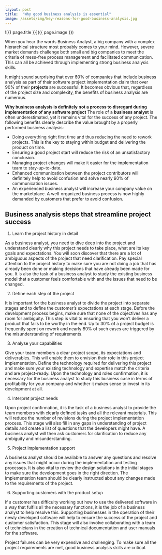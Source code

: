 ```yaml
---
layout: post
title:  "Why good business analysis is essential"
image: /assets/img/key-reasons-for-good-business-analysis.jpg
---
```


![{{ page.title }}]({{ page.image }})

When you hear the words Business Analyst, a big company with a complex hierarchical structure most probably comes to your mind. However, severe market demands challenge both small and big companies to meet the criteria of mess-free process management and facilitated communication. This can all be achieved through implementing strong business analysis skills.

It might sound surprising that over 60% of companies that include business analysis as part of their software project implementation claim that over 90% of their **projects** are successful. It becomes obvious that, regardless of the project size and complexity, the benefits of business analysis are numerous.
 

**Why business analysis is definitely not a process to disregard during implementation of any software project**
The role of a **business analyst** is often underestimated, yet it remains vital for the success of any project. The following benefits clearly describe the value brought by a properly performed business analysis:

- Doing everything right first time and thus reducing the need to rework projects. This is the key to staying within budget and delivering the product on time.
- Ensuring a good project start will reduce the risk of an unsatisfactory conclusion.
- Managing project changes will make it easier for the implementation team to stay-up-to-date.
- Enhanced communication between the project contributors will definitely help to avoid confusion and solve nearly 90% of communication issues.
- An experienced business analyst will increase your company value on the marketplace. A well-organized business process is now highly demanded by customers that prefer to avoid confusion.
 
## Business analysis steps that streamline project success

1. Learn the project history in detail

As a business analyst, you need to dive deep into the project and understand clearly why this project needs to take place, what are its key goals and expectations. You will soon discover that there are a lot of ambiguous aspects of the project that need clarification. Pay special attention to the project history to make sure you are not doing a job that has already been done or making decisions that have already been made for you. It is also the task of a business analyst to study the existing business model that a customer feels comfortable with and the issues that need to be changed.
 
2. Define each step of the project

It is important for the business analyst to divide the project into separate stages and to define the customer’s expectations at each stage. Before the development process begins, make sure that none of the objectives has any room for ambiguity. This step is vital to ensuring that you won’t deliver a product that fails to be worthy in the end. Up to 30% of a project budget is frequently spent on rework and nearly 80% of such cases are triggered by the misunderstanding of requirements.
 
3. Analyse your capabilities

Give your team members a clear project scope, its expectations and deliverables. This will enable them to envision their role in this project implementation. Define the technology required for delivering this project and make sure your existing technology and expertise match the criteria and are project-ready. Upon the technology and roles confirmation, it is necessary for the business analyst to study this business case in terms of profitability for your company and whether it makes sense to invest in its development at all.
 
4. Interpret project needs

Upon project confirmation, it is the task of a business analyst to provide the team members with clearly defined tasks and all the relevant materials. This will reduce the number of revisions during the project implementation process. This stage will also fill in any gaps in understanding of project details and create a list of questions that the developers might have. A business analyst will then ask customers for clarification to reduce any ambiguity and misunderstanding.
 
5. Project implementation support

A business analyst should be available to answer any questions and resolve any issues that might occur during the implementation and testing processes. It is also vital to review the design solutions in the initial stages to make sure the development goes in the right direction. The implementation team should be clearly instructed about any changes made to the requirements of the project.
 
6. Supporting customers with the product setup

If a customer has difficulty working out how to use the delivered software in a way that fulfils all the necessary functions, it is the job of a business analyst to help resolve this. Supporting businesses in the operation of their newly developed software will help to ensure the success of the project and customer satisfaction. This stage will also involve collaborating with a team of technicians in the creation of technical documentation and user manuals for the software.

Project failures can be very expensive and challenging. To make sure all the project requirements are met, good business analysis skills are critical.
